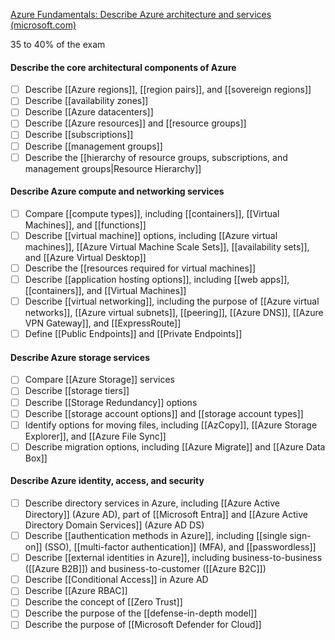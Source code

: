 [Azure Fundamentals: Describe Azure architecture and services (microsoft.com)](https://learn.microsoft.com/en-us/training/paths/azure-fundamentals-describe-azure-architecture-services/)

35 to 40% of the exam

#### Describe the core architectural components of Azure
- [ ] Describe [[Azure regions]], [[region pairs]], and [[sovereign regions]]
- [ ] Describe [[availability zones]]
- [ ] Describe [[Azure datacenters]]
- [ ] Describe [[Azure resources]] and [[resource groups]]
- [ ] Describe [[subscriptions]]
- [ ] Describe [[management groups]]
- [ ] Describe the [[hierarchy of resource groups, subscriptions, and management groups|Resource Hierarchy]]
#### Describe Azure compute and networking services
- [ ] Compare [[compute types]], including [[containers]], [[Virtual Machines]], and [[functions]]
- [ ] Describe [[virtual machine]] options, including [[Azure virtual machines]], [[Azure Virtual Machine Scale Sets]], [[availability sets]], and [[Azure Virtual Desktop]]
- [ ] Describe the [[resources required for virtual machines]]
- [ ] Describe [[application hosting options]], including [[web apps]], [[containers]], and [[Virtual Machines]]
- [ ] Describe [[virtual networking]], including the purpose of [[Azure virtual networks]], [[Azure virtual subnets]], [[peering]], [[Azure DNS]], [[Azure VPN Gateway]], and [[ExpressRoute]]
- [ ] Define [[Public Endpoints]] and [[Private Endpoints]]
#### Describe Azure storage services
- [ ] Compare [[Azure Storage]] services
- [ ] Describe [[storage tiers]]
- [ ] Describe [[Storage Redundancy]] options
- [ ] Describe [[storage account options]] and [[storage account types]]
- [ ] Identify options for moving files, including [[AzCopy]], [[Azure Storage Explorer]], and [[Azure File Sync]]
- [ ] Describe migration options, including [[Azure Migrate]] and [[Azure Data Box]]
#### Describe Azure identity, access, and security
- [ ] Describe directory services in Azure, including [[Azure Active Directory]] (Azure AD), part of [[Microsoft Entra]] and [[Azure Active Directory Domain Services]] (Azure AD DS)
- [ ] Describe [[authentication methods in Azure]], including [[single sign-on]] (SSO), [[multi-factor authentication]] (MFA), and [[passwordless]]
- [ ] Describe [[external identities in Azure]], including business-to-business ([[Azure B2B]]) and business-to-customer ([[Azure B2C]])
- [ ] Describe [[Conditional Access]] in Azure AD
- [ ] Describe [[Azure RBAC]]
- [ ] Describe the concept of [[Zero Trust]]
- [ ] Describe the purpose of the [[defense-in-depth model]]
- [ ] Describe the purpose of [[Microsoft Defender for Cloud]]